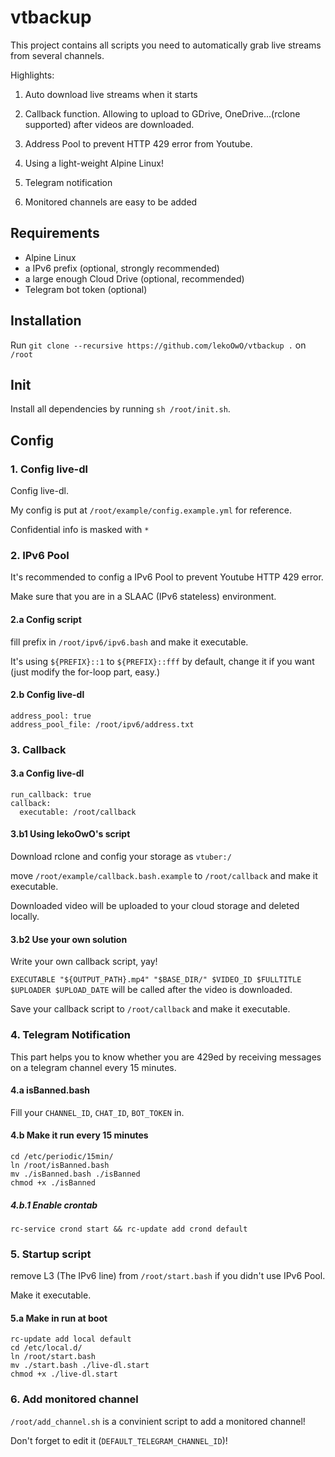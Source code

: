 # vtbackup

This project contains all scripts you need to automatically grab live streams from several channels.

Highlights:

1. Auto download live streams when it starts

2. Callback function. Allowing to upload to GDrive, OneDrive...(rclone supported) after videos are downloaded.

3. Address Pool to prevent HTTP 429 error from Youtube.

4. Using a light-weight Alpine Linux!

5. Telegram notification

6. Monitored channels are easy to be added

## Requirements

- Alpine Linux
- a IPv6 prefix (optional, strongly recommended)
- a large enough Cloud Drive (optional, recommended)
- Telegram bot token (optional)

## Installation

Run `git clone --recursive https://github.com/lekoOwO/vtbackup .` on `/root`

## Init

Install all dependencies by running `sh /root/init.sh`.

## Config

### 1. Config live-dl

Config live-dl.

My config is put at `/root/example/config.example.yml` for reference.

Confidential info is masked with `*`

### 2. IPv6 Pool

It's recommended to config a IPv6 Pool to prevent Youtube HTTP 429 error.

Make sure that you are in a SLAAC (IPv6 stateless) environment.

#### 2.a Config script

fill prefix in `/root/ipv6/ipv6.bash` and make it executable.

It's using `${PREFIX}::1` to `${PREFIX}::fff` by default, change it if you want (just modify the for-loop part, easy.)

#### 2.b Config live-dl

```
address_pool: true
address_pool_file: /root/ipv6/address.txt
```

### 3. Callback

#### 3.a Config live-dl

```
run_callback: true
callback:
  executable: /root/callback
```

#### 3.b1 Using lekoOwO's script

Download rclone and config your storage as `vtuber:/`

move `/root/example/callback.bash.example` to `/root/callback` and make it executable.

Downloaded video will be uploaded to your cloud storage and deleted locally.

#### 3.b2 Use your own solution

Write your own callback script, yay!

`EXECUTABLE "${OUTPUT_PATH}.mp4" "$BASE_DIR/" $VIDEO_ID $FULLTITLE $UPLOADER $UPLOAD_DATE` will be called after the video is downloaded.

Save your callback script to `/root/callback` and make it executable.

### 4. Telegram Notification

This part helps you to know whether you are 429ed by receiving messages on a telegram channel every 15 minutes.

#### 4.a isBanned.bash

Fill your `CHANNEL_ID`, `CHAT_ID`, `BOT_TOKEN` in.

#### 4.b Make it run every 15 minutes

```
cd /etc/periodic/15min/
ln /root/isBanned.bash
mv ./isBanned.bash ./isBanned
chmod +x ./isBanned
```

##### 4.b.1 Enable crontab
`rc-service crond start && rc-update add crond default`

### 5. Startup script 

remove L3 (The IPv6 line) from `/root/start.bash` if you didn't use IPv6 Pool.

Make it executable.

#### 5.a Make in run at boot

```
rc-update add local default
cd /etc/local.d/
ln /root/start.bash
mv ./start.bash ./live-dl.start
chmod +x ./live-dl.start
```

### 6. Add monitored channel

`/root/add_channel.sh` is a convinient script to add a monitored channel!

Don't forget to edit it (`DEFAULT_TELEGRAM_CHANNEL_ID`)!